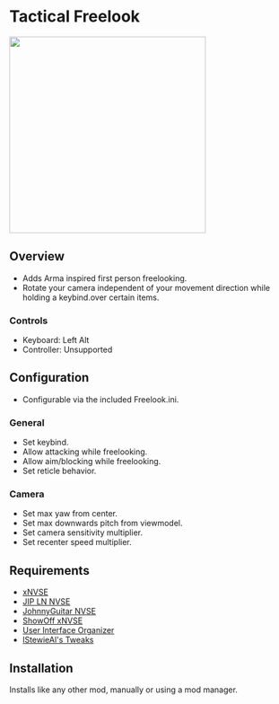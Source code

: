 # Tactical Freelook
<p align="left">
    <img height="350px" src="https://staticdelivery.nexusmods.com/mods/130/images/93490/93490-1756111327-1865199347.png">
</p>

## Overview
- Adds Arma inspired first person freelooking.
- Rotate your camera independent of your movement direction while holding a keybind.over certain items.

### Controls
- Keyboard: Left Alt
- Controller: Unsupported

## Configuration
- Configurable via the included Freelook.ini.

### General
- Set keybind.
- Allow attacking while freelooking.
- Allow aim/blocking while freelooking.
- Set reticle behavior.

### Camera
- Set max yaw from center.
- Set max downwards pitch from viewmodel.
- Set camera sensitivity multiplier.
- Set recenter speed multiplier.

## Requirements
- [xNVSE](https://www.nexusmods.com/newvegas/mods/67883)
- [JIP LN NVSE](https://www.nexusmods.com/newvegas/mods/58277)
- [JohnnyGuitar NVSE](https://www.nexusmods.com/newvegas/mods/66927)
- [ShowOff xNVSE](https://www.nexusmods.com/newvegas/mods/72541)
- [User Interface Organizer](https://www.nexusmods.com/newvegas/mods/57174)
- [lStewieAl's Tweaks](https://www.nexusmods.com/newvegas/mods/66347)

## Installation
Installs like any other mod, manually or using a mod manager.